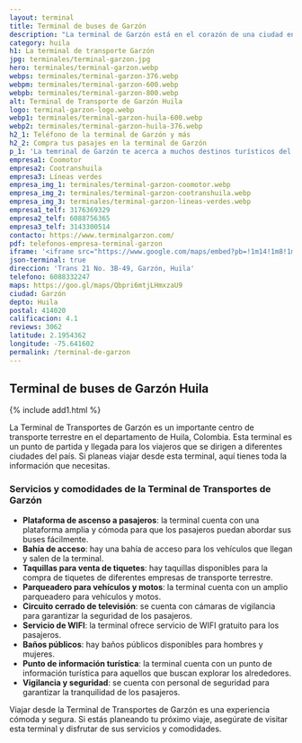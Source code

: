 ```yaml
---
layout: terminal
title: Terminal de buses de Garzón
description: "La terminal de Garzón está en el corazón de una ciudad en crecimiento constante. Además, está muy cerca a muchos atractivos turísticos del Huila"
category: huila
h1: La terminal de transporte Garzón
jpg: terminales/terminal-garzon.jpg
hero: terminales/terminal-garzon.webp
webps: terminales/terminal-garzon-376.webp
webpm: terminales/terminal-garzon-600.webp
webpb: terminales/terminal-garzon-800.webp
alt: Terminal de Transporte de Garzón Huila
logo: terminal-garzon-logo.webp
webp1: terminales/terminal-garzon-huila-600.webp
webp2: terminales/terminal-garzon-huila-376.webp
h2_1: Teléfono de la terminal de Garzón y más
h2_2: Compra tus pasajes en la terminal de Garzón
p_1: 'La temrinal de Garzón te acerca a muchos destinos turísticos del Huila, como por ejemplo, <a href="https://gurcoff.com/la-mano-del-gigante/" target="_blank">La mano del Gigante</a>'
empresa1: Coomotor
empresa2: Cootranshuila
empresa3: Líneas verdes
empresa_img_1: terminales/terminal-garzon-coomotor.webp
empresa_img_2: terminales/terminal-garzon-cootranshuila.webp
empresa_img_3: terminales/terminal-garzon-lineas-verdes.webp
empresa1_telf: 3176369329
empresa2_telf: 6088756365
empresa3_telf: 3143300514
contacto: https://www.terminalgarzon.com/
pdf: telefonos-empresa-terminal-garzon
iframe: '<iframe src="https://www.google.com/maps/embed?pb=!1m14!1m8!1m3!1d15947.55871129007!2d-75.641602!3d2.1954362!3m2!1i1024!2i768!4f13.1!3m3!1m2!1s0x8e24d99f0323a68d%3A0x134a9f31b5858430!2sTerminal%20De%20Transportes%20De%20Garz%C3%B3n!5e0!3m2!1ses-419!2sco!4v1683309446926!5m2!1ses-419!2sco" width="100%" height="450" style="border:0;" allowfullscreen="" loading="lazy" referrerpolicy="no-referrer-when-downgrade"></iframe>'
json-terminal: true
direccion: 'Trans 21 No. 3B-49, Garzón, Huila'
telefono: 6088332247
maps: https://goo.gl/maps/Qbpri6mtjLHmxzaU9
ciudad: Garzón
depto: Huila
postal: 414020
calificacion: 4.1
reviews: 3062
latitude: 2.1954362
longitude: -75.641602
permalink: /terminal-de-garzon
---
```

## Terminal de buses de Garzón Huila

{% include add1.html %}

La Terminal de Transportes de Garzón es un importante centro de transporte terrestre en el departamento de Huila, Colombia. Esta terminal es un punto de partida y llegada para los viajeros que se dirigen a diferentes ciudades del país. Si planeas viajar desde esta terminal, aquí tienes toda la información que necesitas.

### Servicios y comodidades de la Terminal de Transportes de Garzón

* **Plataforma de ascenso a pasajeros**: la terminal cuenta con una plataforma amplia y cómoda para que los pasajeros puedan abordar sus buses fácilmente.
* **Bahía de acceso**: hay una bahía de acceso para los vehículos que llegan y salen de la terminal.
* **Taquillas para venta de tiquetes**: hay taquillas disponibles para la compra de tiquetes de diferentes empresas de transporte terrestre.
* **Parqueadero para vehículos y motos**: la terminal cuenta con un amplio parqueadero para vehículos y motos.
* **Circuito cerrado de televisión**: se cuenta con cámaras de vigilancia para garantizar la seguridad de los pasajeros.
* **Servicio de WIFI**: la terminal ofrece servicio de WIFI gratuito para los pasajeros.
* **Baños públicos**: hay baños públicos disponibles para hombres y mujeres.
* **Punto de información turística**: la terminal cuenta con un punto de información turística para aquellos que buscan explorar los alrededores.
* **Vigilancia y seguridad**: se cuenta con personal de seguridad para garantizar la tranquilidad de los pasajeros.

Viajar desde la Terminal de Transportes de Garzón es una experiencia cómoda y segura. Si estás planeando tu próximo viaje, asegúrate de visitar esta terminal y disfrutar de sus servicios y comodidades.
